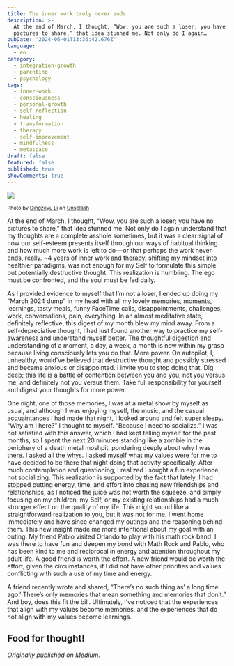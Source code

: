 ```yaml
---
title: The inner work truly never ends.
description: >-
  At the end of March, I thought, “Wow, you are such a loser; you have no
  pictures to share,” that idea stunned me. Not only do I again…
pubDate: '2024-06-01T13:36:42.676Z'
language:
  - en
category:
  - integration-growth
  - parenting
  - psychology
tags:
  - inner-work
  - consciousness
  - personal-growth
  - self-reflection
  - healing
  - transformation
  - therapy
  - self-improvement
  - mindfulness
  - metaspace
draft: false
featured: false
published: true
showComments: true
---
```


![](https://cdn-images-1.medium.com/max/800/0*oA98rX80LnOrfXPm)

<small>Photo by [Dingzeyu Li](https://unsplash.com/@dingzeyuli?utm_source=medium&utm_medium=referral) on [Unsplash](https://unsplash.com?utm_source=medium&utm_medium=referral)</small>

At the end of March, I thought, “Wow, you are such a loser; you have no pictures to share,” that idea stunned me. Not only do I again understand that my thoughts are a complete asshole sometimes, but it was a clear signal of how our self-esteem presents itself through our ways of habitual thinking and how much more work is left to do — or that perhaps the work never ends, really. ~4 years of inner work and therapy, shifting my mindset into healthier paradigms, was not enough for my Self to formulate this simple but potentially destructive thought. This realization is humbling. The ego must be confronted, and the soul must be fed daily.

As I provided evidence to myself that I’m not a loser, I ended up doing my “March 2024 dump” in my head with all my lovely memories, moments, learnings, tasty meals, funny FaceTime calls, disappointments, challenges, work, conversations, pain, everything. In an almost meditative state, definitely reflective, this digest of my month blew my mind away. From a self-depreciative thought, I had just found another way to practice my self-awareness and understand myself better. The thoughtful digestion and understanding of a moment, a day, a week, a month is now within my grasp because living consciously lets you do that. More power. On autopilot, I, unhealthy, would’ve believed that destructive thought and possibly stressed and became anxious or disappointed. I invite you to stop doing that. Dig deep; this life is a battle of contention between you and you, not you versus me, and definitely not you versus them. Take full responsibility for yourself and digest your thoughts for more power.

One night, one of those memories, I was at a metal show by myself as usual, and although I was enjoying myself, the music, and the casual acquaintances I had made that night, I looked around and felt super sleepy. “Why am I here?” I thought to myself. “Because I need to socialize.” I was not satisfied with this answer, which I had kept telling myself for the past months, so I spent the next 20 minutes standing like a zombie in the periphery of a death metal moshpit, pondering deeply about why I was there. I asked all the whys. I asked myself what my values were for me to have decided to be there that night doing that activity specifically. After much contemplation and questioning, I realized I sought a fun experience, not socializing. This realization is supported by the fact that lately, I had stopped putting energy, time, and effort into chasing new friendships and relationships, as I noticed the juice was not worth the squeeze, and simply focusing on my children, my Self, or my existing relationships had a much stronger effect on the quality of my life. This might sound like a straightforward realization to you, but it was not for me. I went home immediately and have since changed my outings and the reasoning behind them. This new insight made me more intentional about my goal with an outing. My friend Pablo visited Orlando to play with his math rock band. I was there to have fun and deepen my bond with Math Rock and Pablo, who has been kind to me and reciprocal in energy and attention throughout my adult life. A good friend is worth the effort. A new friend would be worth the effort, given the circumstances, if I did not have other priorities and values conflicting with such a use of my time and energy.

A friend recently wrote and shared, “There’s no such thing as’ a long time ago.’ There’s only memories that mean something and memories that don’t.” And boy, does this fit the bill. Ultimately, I’ve noticed that the experiences that align with my values become memories, and the experiences that do not align with my values become learnings.

Food for thought!
---

_Originally published on [Medium](https://medium.com/@wizards777/the-inner-work-truly-never-ends-6e88a81d6b33)._
